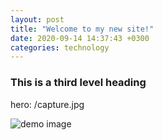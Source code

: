 ```yaml
---
layout: post
title: "Welcome to my new site!"
date: 2020-09-14 14:37:43 +0300
categories: technology
---
```


### This is a third level heading

hero: /capture.jpg

![demo image](/engineering-education/assets/images/welcome/new-site.jpg)

